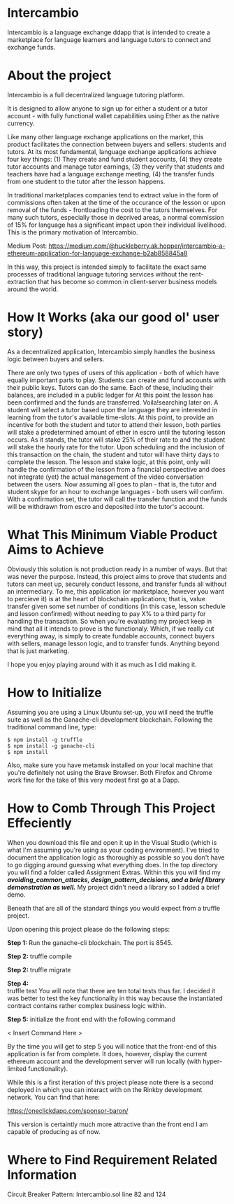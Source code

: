 # Intercambio

Intercambio is a language exchange ddapp that is intended to create a marketplace for language learners and language tutors to connect and exchange funds.

# About the project
Intercambio is a full decentralized language tutoring platform.

It is designed to allow anyone to sign up for either a student or a tutor account - with fully functional wallet capabilities using Ether as the native currency.

Like many other language exchange applications on the market, this product facilitates the connection between buyers and sellers: students and tutors. At its most fundamental, language exchange applications achieve four key things: (1) They create and fund student accounts, (4) they create tutor accounts and manage tutor earnings, (3) they verify that students and teachers have had a language exchange meeting, (4) the transfer funds from one student to the tutor after the lesson happens.

In traditional marketplaces companies tend to extract value in the form of commissions often taken at the time of the occurance of the lesson or upon removal of the funds - frontloading the cost to the tutors themselves. For many such tutors, especially those in deprived areas, a normal commission of 15% for language has a significant impact upon their individual livelihood. This is the primary motivation of Intercambio. 

Medium Post: https://medium.com/@huckleberry.ak.hopper/intercambio-a-ethereum-application-for-language-exchange-b2ab858845a8 

In this way, this project is intended simply to facilitate the exact same processes of traditional language tutoring services without the rent-extraction that has become so common in client-server business models around the world.

# How It Works (aka our good ol' user story)
As a decentralized application, Intercambio simply handles the business logic between buyers and sellers. 

There are only two types of users of this application - both of which have equally important parts to play. Students can create and fund accounts with their public keys. Tutors can do the same. Each of these, including their balances, are included in a public ledger for At this point the lesson has been confirmed and the funds are transferred. Voila!searching later on. A student will select a tutor based upon the language they are interested in learning from the tutor's available time-slots. At this point, to provide an incentive for both the student and tutor to attend their lesson, both parties will stake a predetermined amount of ether in escro until the tutoring lesson occurs. As it stands, the tutor will stake 25% of their rate to and the student will stake the hourly rate for the tutor. Upon scheduling and the inclusion of this transaction on the chain, the student and tutor will have thirty days to complete the lesson. The lesson and stake logic, at this point, only will handle the confirmation of the lesson from a financial perspective and does not integrate (yet) the actual management of the video conversation between the users. Now assuming all goes to plan - that is, the tutor and student skype for an hour to exchange languages - both users will confirm. With a confirmation set, the tutor will call the transfer function and the funds will be withdrawn from escro and deposited into the tutor's account. 

# What This Minimum Viable Product Aims to Achieve

Obviously this solution is not production ready in a number of ways. But that was never the purpose. Instead, this project aims to prove that students and tutors can meet up, securely conduct lessons, and transfer funds all without an intermediary. To me, this application (or marketplace, however you want to percieve it) is at the heart of blockchain applications; that is, value transfer given some set number of conditions (in this case, lesson schedule and lesson confirmed) without needing to pay X% to a third party for handling the transaction. So when you're evaluating my project keep in mind that all it intends to prove is the functionaly. Which, if we really cut everything away, is simply to create fundable accounts, connect buyers with sellers, manage lesson logic, and to transfer funds. Anything beyond that is just marketing. 

I hope you enjoy playing around with it as much as I did making it.


# How to Initialize

Assuming you are using a Linux Ubuntu set-up, you will need the truffle suite as well as the Ganache-cli development blockchain. Following the traditional command line, type: 

    $ npm install -g truffle
    $ npm install -g ganache-cli
    $ npm install

Also, make sure you have metamsk installed on your local machine that you're definitely not using the Brave Browser. Both Firefox and Chrome work fine for the take of this very modest first go at a Dapp. 

# How to Comb Through This Project Effeciently

When you download this file and open it up in the Visual Studio (which is what I'm assuming you're using as your coding environment). I've tried to document the application logic as thoroughly as possible so you don't have to go digging around guessing what everything does. In the top directory you will find a folder called Assignment Extras. Within this you will find my ***avoiding_common_attacks, design_pattern_decisions, and a brief library demonstration as well.*** My project didn't need a library so I added a brief demo. 

Beneath that are all of the standard things you would expect from a truffle project. 

Upon opening this project please do the following steps: 

**Step 1:** Run the ganache-cli blockchain. The port is 8545. 

**Step 2:** 
      truffle compile

**Step 2:** 
      truffle migrate

**Step 4:**  
      truffle test
You will note that there are ten total tests thus far. I decided it was better to test the key functionality in this way because the instantiated contract contains rather complex business logic within. 

**Step 5:** initialize the front end with the following command

< Insert Command Here >

By the time you will get to step 5 you will notice that the front-end of this application is far from complete. It does, however, display the current ethereum account and the development server will run locally (with hyper-limited functionality). 

While this is a first iteration of this project please note there is a second deployed in which you can interact with on the Rinkby development network. You can find that here: 

https://oneclickdapp.com/sponsor-baron/

This version is certaintly much more attractive than the front end I am capable of producing as of now. 

# Where to Find Requirement Related Information

Circuit Breaker Pattern: Intercambio.sol line 82 and 124














